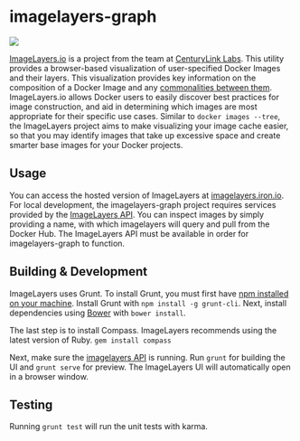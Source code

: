 # imagelayers-graph

[![](http://badge-imagelayers.iron.io/centurylink/imagelayers-ui.svg)](http://imagelayers.iron.io/?images=centurylink/imagelayers-ui:latest 'Get your own badge on imagelayers.iron.io')

[ImageLayers.io](http://imagelayers.iron.io) is a project from the team at [CenturyLink Labs](http://www.centurylinklabs.com/). This utility provides a browser-based visualization of user-specified Docker Images and their layers. This visualization provides key information on the composition of a Docker Image and any [commonalities between them](http://imagelayers.iron.io/?images=java:latest,golang:latest,node:latest,python:latest,php:latest,ruby:latest). ImageLayers.io allows Docker users to easily discover best practices for image construction, and aid in determining which images are most appropriate for their specific use cases.  Similar to  ```docker images --tree```, the ImageLayers project aims to make visualizing your image cache easier, so that you may identify images that take up excessive space and create smarter base images for your Docker projects.

## Usage
You can access the hosted version of ImageLayers at [imagelayers.iron.io](http://imagelayers.iron.io). For local development, the imagelayers-graph project requires services provided by the [ImageLayers API](https://github.com/CenturyLinkLabs/imagelayers/). You can inspect images by simply providing a name, with which imagelayers will query and pull from the Docker Hub. The ImageLayers API must be available in order for imagelayers-graph to function.

## Building & Development
ImageLayers uses Grunt. To install Grunt, you must first have [npm installed on your machine](https://github.com/npm/npm). Install Grunt with `npm install -g grunt-cli`. Next, install dependencies using [Bower](http://bower.io/#install-bower) with `bower install`.

The last step is to install Compass. ImageLayers recommends using the latest version of Ruby.
`gem install compass`

Next, make sure the [imagelayers API](https://github.com/CenturyLinkLabs/imagelayers/) is running. 
Run `grunt` for building the UI and `grunt serve` for preview. The ImageLayers UI will automatically open in a browser window.

## Testing
Running `grunt test` will run the unit tests with karma.

